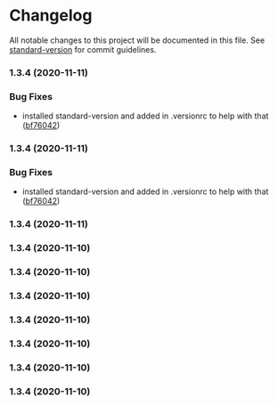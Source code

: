 # Changelog

All notable changes to this project will be documented in this file. See [standard-version](https://github.com/conventional-changelog/standard-version) for commit guidelines.

### 1.3.4 (2020-11-11)


### Bug Fixes

* installed standard-version and added in .versionrc to help with that ([bf76042](https://github.com/jasondevine/zendroidpress/commit/bf7604283bed692cb6b42bdb701526be9348175e))

### 1.3.4 (2020-11-11)


### Bug Fixes

* installed standard-version and added in .versionrc to help with that ([bf76042](https://github.com/jasondevine/zendroidpress/commit/bf7604283bed692cb6b42bdb701526be9348175e))

### 1.3.4 (2020-11-11)

### 1.3.4 (2020-11-10)

### 1.3.4 (2020-11-10)

### 1.3.4 (2020-11-10)

### 1.3.4 (2020-11-10)

### 1.3.4 (2020-11-10)

### 1.3.4 (2020-11-10)

### 1.3.4 (2020-11-10)
